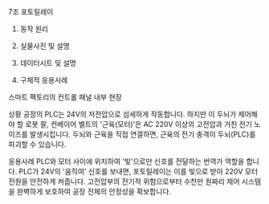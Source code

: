 7조 포토릴레이




1. 동작 원리



2. 실물사진 및 설명



3. 데이터시트 및 설명



4. 구체적 응용사례

스마트 팩토리의 컨트롤 패널 내부 현장

상황
공장의 PLC는 24V의 저전압으로 섬세하게 작동합니다.
하지만 이 두뇌가 제어해야 할 로봇 팔, 컨베이어 벨트의 '근육(모터)'은 AC 220V 이상의 고전압과 거친 전기 노이즈를 발생시킵니다.
두뇌와 근육을 직접 연결하면, 근육의 전기 충격이 두뇌(PLC)를 파괴할 수 있습니다.

응용사례
PLC와 모터 사이에 위치하여 '빛'으로만 신호를 전달하는 번역가 역할을 합니다.
PLC가 24V의 '움직여' 신호를 보내면, 포토릴레이는 이를 빛으로 받아 220V 모터 전원을 안전하게 켜줍니다.
고전압부의 전기적 위험으로부터 수천만 원짜리 제어 시스템을 완벽하게 보호하여 공장 전체의 안정성을 확보합니다.
